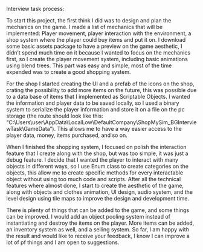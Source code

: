 Interview task process:

To start this project, the first think I did was to design and plan the mechanics on the game. I made a list of mechanics that will be implemented: Player movement, player interaction with the environment, a shop system where the player could buy items and put it on. 
I download some basic assets package to have a preview on the game aesthetic, I didn’t spend much time on it because I wanted to focus on the mechanics first, so I create the player movement system, including basic animations using blend trees. This part was easy and simple, most of the time expended was to create a good shopping system.

For the shop I started creating the UI and a prefab of the icons on the shop, crating the possibility to add more items on the future, this was possible due to a data base of items that I implemented as Scriptable Objects. I wanted the information and player data to be saved locally, so I used a binary system to serialize the player information and store it on a file on the pc storage (the route should look like this: “C:\Users\user\AppData\LocalLow\DefaultCompany\ShopMySim_BGInterviewTask\GameData”). This allows me to have a way easier access to the player data, money, items purchased, and so on.

When I finished the shopping system, I focused on polish the interaction feature that I create along with the shop, but was too simple, it was just a debug feature. I decide that I wanted the player to interact with many objects in different ways, so I use Enum class to create categories on the objects, this allow me to create specific methods for every interactable object without using too much code and scripts. 
After all the technical features where almost done, I start to create the aesthetic of the game, along with objects and clothes animation, UI design, audio system, and the level design using tile maps to improve the design and development time.

There is plenty of things that can be added to the game, and some things can be improved. I would add an object pooling system instead of instantiating and destroy the items on the player. More items can be added, an inventory system as well, and a selling system. So far, I am happy with the result and would like to receive your feedback, I know I can improve a lot of pf things and I am open to suggestions.